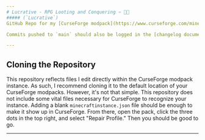 ```yaml
---
# Lucrative - RPG Looting and Conquering ~ 💎✨
##### (`Lucrative`)
GitHub Repo for my [CurseForge modpack](https://www.curseforge.com/minecraft/modpacks/lucrative) of the same name. Used for version control and cloud sync.

Commits pushed to `main` should also be logged in the [changelog document](https://docs.google.com/document/d/1hfyX-cWdZkWtWKBZpo2ZQqECP3kd-3kbRFM_24hmZBo/edit?usp=sharing).

---
```

## Cloning the Repository
This repository reflects files I edit directly within the CurseForge modpack instance. As such, I recommend cloning it to the default location of your CurseForge modpacks.
However, it's not that simple. This repository does not include some vital files necessary for CurseForge to recognize your instance. Adding a blank `minecraftinstance.json` file should be enough to make it show up in CurseForge. From there, open the pack, click the three dots in the top right, and select "Repair Profile." Then you should be good to go.

---
